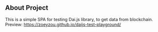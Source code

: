 ## About Project

This is a simple SPA for testing Dai.js library, to get data from blockchain.
Preview: https://zoeyzou.github.io/daijs-test-playground/